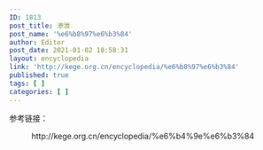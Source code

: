```yaml
---
ID: 1813
post_title: 渗泄
post_name: '%e6%b8%97%e6%b3%84'
author: Editor
post_date: 2021-01-02 18:58:31
layout: encyclopedia
link: 'http://kege.org.cn/encyclopedia/%e6%b8%97%e6%b3%84'
published: true
tags: [ ]
categories: [ ]
---
```

<!-- wp:paragraph -->
<p>参考链接：</p>
<!-- /wp:paragraph -->

<!-- wp:embed {"url":"http://kege.org.cn/encyclopedia/%e6%b4%9e%e6%b3%84","type":"wp-embed","providerNameSlug":"kege-org-cn","className":""} -->
<figure class="wp-block-embed is-type-wp-embed is-provider-kege-org-cn wp-block-embed-kege-org-cn"><div class="wp-block-embed__wrapper">
http://kege.org.cn/encyclopedia/%e6%b4%9e%e6%b3%84
</div></figure>
<!-- /wp:embed -->